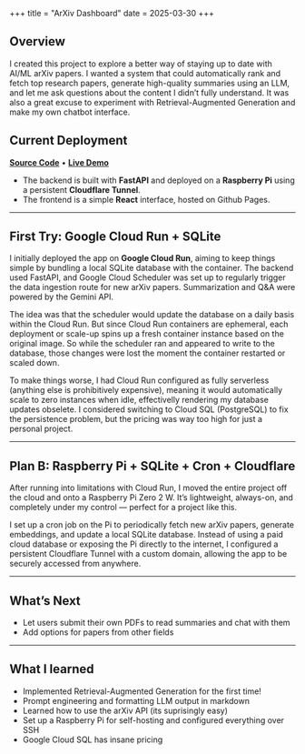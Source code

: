 +++
title = "ArXiv Dashboard"
date = 2025-03-30
+++

## Overview

I created this project to explore a better way of staying up to date with AI/ML arXiv papers. I wanted a system that could automatically rank and fetch top research papers, generate high-quality summaries using an LLM, and let me ask questions about the content I didn’t fully understand. It was also a great excuse to experiment with Retrieval-Augmented Generation and make my own chatbot interface.

## Current Deployment

[**Source Code**](https://github.com/Calculator5329/ai-papers) • [**Live Demo**](https://calculator5329.github.io/ai-papers/)

- The backend is built with **FastAPI** and deployed on a **Raspberry Pi** using a persistent **Cloudflare Tunnel**.
- The frontend is a simple **React** interface, hosted on Github Pages.

---

## First Try: Google Cloud Run + SQLite

I initially deployed the app on **Google Cloud Run**, aiming to keep things simple by bundling a local SQLite database with the container. The backend used FastAPI, and Google Cloud Scheduler was set up to regularly trigger the data ingestion route for new arXiv papers. Summarization and Q&A were powered by the Gemini API.

The idea was that the scheduler would update the database on a daily basis within the Cloud Run. But since Cloud Run containers are ephemeral, each deployment or scale-up spins up a fresh container instance based on the original image. So while the scheduler ran and appeared to write to the database, those changes were lost the moment the container restarted or scaled down.

To make things worse, I had Cloud Run configured as fully serverless (anything else is prohibitively expensive), meaning it would automatically scale to zero instances when idle, effectivelly rendering my database updates obselete. I considered switching to Cloud SQL (PostgreSQL) to fix the persistence problem, but the pricing was way too high for just a personal project.

---

## Plan B: Raspberry Pi + SQLite + Cron + Cloudflare

After running into limitations with Cloud Run, I moved the entire project off the cloud and onto a Raspberry Pi Zero 2 W. It’s lightweight, always-on, and completely under my control — perfect for a project like this.

I set up a cron job on the Pi to periodically fetch new arXiv papers, generate embeddings, and update a local SQLite database. Instead of using a paid cloud database or exposing the Pi directly to the internet, I configured a persistent Cloudflare Tunnel with a custom domain, allowing the app to be securely accessed from anywhere.

---

## What’s Next

- Let users submit their own PDFs to read summaries and chat with them
- Add options for papers from other fields

---

## What I learned

- Implemented Retrieval-Augmented Generation for the first time!
- Prompt engineering and formatting LLM output in markdown
- Learned how to use the arXiv API (its suprisingly easy)
- Set up a Raspberry Pi for self-hosting and configured everything over SSH
- Google Cloud SQL has insane pricing
